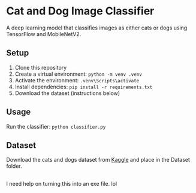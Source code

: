 # Cat and Dog Image Classifier

A deep learning model that classifies images as either cats or dogs using TensorFlow and MobileNetV2.

## Setup

1. Clone this repository
2. Create a virtual environment: `python -m venv .venv`
3. Activate the environment: `.venv\Scripts\activate`
4. Install dependencies: `pip install -r requirements.txt`
5. Download the dataset (instructions below)

## Usage

Run the classifier: `python classifier.py`

## Dataset

Download the cats and dogs dataset from [Kaggle](https://www.kaggle.com/code/robikscube/working-with-image-data-in-python/input) and place in the Dataset folder.

##
I need help on turning this into an exe file. lol

